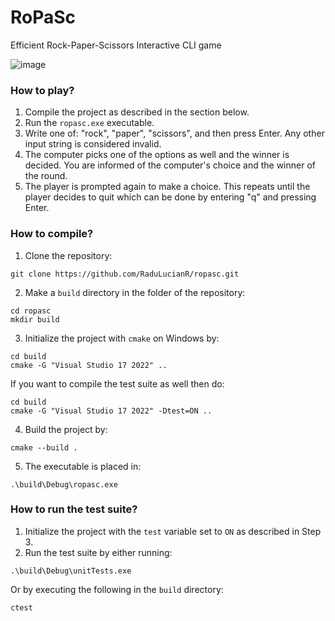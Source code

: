 # RoPaSc
Efficient Rock-Paper-Scissors Interactive CLI game

![image](https://github.com/user-attachments/assets/c12f86e1-7560-494c-a8a6-9aafc22cf623)


### How to play?
1. Compile the project as described in the section below.
2. Run the `ropasc.exe` executable.
3. Write one of: "rock", "paper", "scissors", and then press Enter. Any other input string is considered invalid.
4. The computer picks one of the options as well and the winner is decided. You are informed of the computer's choice and the winner of the round.
5. The player is prompted again to make a choice. This repeats until the player decides to quit which can be done by entering "q" and pressing Enter.

### How to compile?
1. Clone the repository:
```
git clone https://github.com/RaduLucianR/ropasc.git
```
2. Make a `build` directory in the folder of the repository:
```
cd ropasc
mkdir build
```
3. Initialize the project with `cmake` on Windows by:
```
cd build
cmake -G "Visual Studio 17 2022" ..
```
If you want to compile the test suite as well then do:
```
cd build
cmake -G "Visual Studio 17 2022" -Dtest=ON ..
```
4. Build the project by:
```
cmake --build .
```
5. The executable is placed in:
```
.\build\Debug\ropasc.exe
```

### How to run the test suite?
1. Initialize the project with the `test` variable set to `ON` as described in Step 3.
2. Run the test suite by either running:
```
.\build\Debug\unitTests.exe
```
Or by executing the following in the `build` directory:
```
ctest
```
